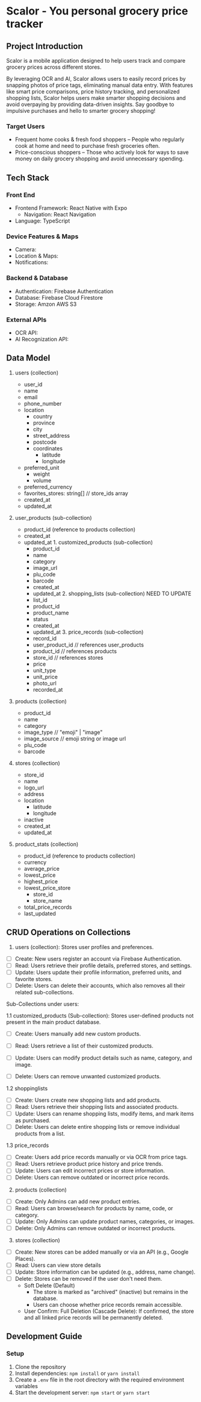 # Scalor - You personal grocery price tracker

## Project Introduction

Scalor is a mobile application designed to help users track and compare grocery prices across different stores.

By leveraging OCR and AI, Scalor allows users to easily record prices by snapping photos of price tags, eliminating manual data entry. With features like smart price comparisons, price history tracking, and personalized shopping lists, Scalor helps users make smarter shopping decisions and avoid overpaying by providing data-driven insights. Say goodbye to impulsive purchases and hello to smarter grocery shopping!


### Target Users
- Frequent home cooks & fresh food shoppers – People who regularly cook at home and need to purchase fresh groceries often.
- Price-conscious shoppers – Those who actively look for ways to save money on daily grocery shopping and avoid unnecessary spending.

## Tech Stack

### Front End

- Frontend Framework: React Native with Expo
  - Navigation: React Navigation
- Language: TypeScript

### Device Features & Maps

- Camera:
- Location & Maps:
- Notifications:

### Backend & Database
- Authentication: Firebase Authentication
- Database: Firebase Cloud Firestore
- Storage: Amzon AWS S3

### External APIs

- OCR API:
- AI Recognization API:

## Data Model 

1. users (collection)
	- user_id
	- name
	- email
	- phone_number
	- location
		- country
		- province
		- city
		- street_address
		- postcode
		- coordinates
			- latitude
			- longitude
	- preferred_unit
		- weight
		- volume
	- preferred_currency
	- favorites_stores: string[]  // store_ids array
	- created_at
	- updated_at
  1. user_products (sub-collection)
      - product_id (reference to products collection)
      - created_at
      - updated_at
	1. customized_products (sub-collection)
		- product_id
		- name
		- category
		- image_url
		- plu_code
		- barcode
		- created_at
		- updated_at
	2. shopping_lists (sub-collection)
	NEED TO UPDATE
		- list_id
		- product_id
		- product_name
		- status
		- created_at
		- updated_at
	3. price_records (sub-collection)
		- record_id
		- user_product_id  // references user_products
		- product_id      // references products
		- store_id       // references stores
		- price
		- unit_type
		- unit_price
		- photo_url
		- recorded_at

2. products (collection)
	- product_id
	- name
	- category
	- image_type    // "emoji" | "image"
	- image_source  // emoji string or image url
	- plu_code
	- barcode

3. stores (collection)
	- store_id
	- name
	- logo_url
	- address
	- location
		- latitude
		- longitude
	- inactive
	- created_at
	- updated_at

4. product_stats (collection)
   - product_id (reference to products collection)
   - currency
   - average_price
   - lowest_price
   - highest_price
   - lowest_price_store
     - store_id
     - store_name
   - total_price_records
   - last_updated


## CRUD Operations on Collections

1. users (collection): Stores user profiles and preferences.
- [ ] Create: New users register an account via Firebase Authentication.
- [ ] Read: Users retrieve their profile details, preferred stores, and settings.
- [ ] Update: Users update their profile information, preferred units, and favorite stores.
- [ ] Delete: Users can delete their accounts, which also removes all their related sub-collections.

Sub-Collections under users: 

1.1 customized_products (Sub-collection): Stores user-defined products not present in the main product database.
- [ ] Create: Users manually add new custom products.
- [ ] Read: Users retrieve a list of their customized products.
- [ ] Update: Users can modify product details such as name, category, and image.
- [ ] Delete: Users can remove unwanted customized products.


1.2 shoppinglists
- [ ] Create: Users create new shopping lists and add products.
- [ ] Read: Users retrieve their shopping lists and associated products.
- [ ] Update: Users can rename shopping lists, modify items, and mark items as purchased.
- [ ] Delete: Users can delete entire shopping lists or remove individual products from a list.

1.3 price_records
- [ ] Create: Users add price records manually or via OCR from price tags.
- [ ] Read: Users retrieve product price history and price trends.
- [ ] Update: Users can edit incorrect prices or store information.
- [ ] Delete: Users can remove outdated or incorrect price records.

2. products (collection)
- [ ] Create: Only Admins can add new product entries.
- [ ] Read: Users can browse/search for products by name, code, or category.
- [ ] Update:  Only Admins can update product names, categories, or images.
- [ ] Delete: Only Admins can remove outdated or incorrect products.

3. stores (collection)
- [ ] Create: New stores can be added manually or via an API (e.g., Google Places).
- [ ] Read: Users can view store details
- [ ] Update: Store information can be updated (e.g., address, name change).
- [ ] Delete: Stores can be removed if the user don't need them.
	- Soft Delete (Default)
		- The store is marked as "archived" (inactive) but remains in the database.
		- Users can choose whether price records remain accessible.
	- User Confirm: Full Deletion (Cascade Delete): If confirmed, the store and all linked price records will be permanently deleted.

## Development Guide

### Setup
1. Clone the repository
2. Install dependencies: `npm install` or `yarn install`
3. Create a `.env` file in the root directory with the required environment variables
4. Start the development server: `npm start` or `yarn start`

